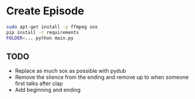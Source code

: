 # Create Episode

```sh
sudo apt-get install -y ffmpeg sox
pip install -r requirements
FOLDER=... python main.py
```

## TODO

* Replace as much sox as possible with pydub
* Remove the slience from the ending and remove up to when someone first talks after clap
* Add beginning and ending
